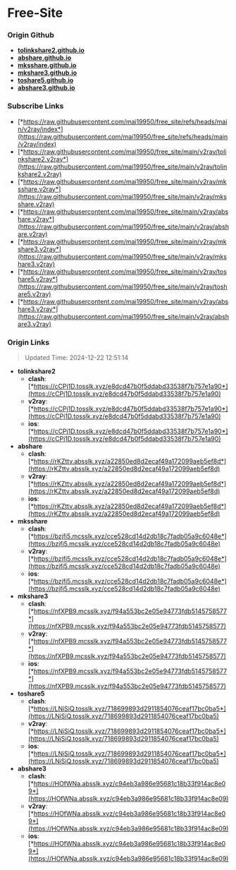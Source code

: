 # Free-Site

### Origin Github

- [**tolinkshare2.github.io**](https://github.com/tolinkshare2/tolinkshare2.github.io)
- [**abshare.github.io**](https://github.com/abshare/abshare.github.io)
- [**mksshare.github.io**](https://github.com/mksshare/mksshare.github.io)
- [**mkshare3.github.io**](https://github.com/mkshare3/mkshare3.github.io)
- [**toshare5.github.io**](https://github.com/toshare5/toshare5.github.io)
- [**abshare3.github.io**](https://github.com/abshare3/abshare3.github.io)

### Subscribe Links

- [*https://raw.githubusercontent.com/mai19950/free_site/refs/heads/main/v2ray/index*](https://raw.githubusercontent.com/mai19950/free_site/refs/heads/main/v2ray/index)
- [*https://raw.githubusercontent.com/mai19950/free_site/main/v2ray/tolinkshare2.v2ray*](https://raw.githubusercontent.com/mai19950/free_site/main/v2ray/tolinkshare2.v2ray)
- [*https://raw.githubusercontent.com/mai19950/free_site/main/v2ray/mksshare.v2ray*](https://raw.githubusercontent.com/mai19950/free_site/main/v2ray/mksshare.v2ray)
- [*https://raw.githubusercontent.com/mai19950/free_site/main/v2ray/abshare.v2ray*](https://raw.githubusercontent.com/mai19950/free_site/main/v2ray/abshare.v2ray)
- [*https://raw.githubusercontent.com/mai19950/free_site/main/v2ray/mkshare3.v2ray*](https://raw.githubusercontent.com/mai19950/free_site/main/v2ray/mkshare3.v2ray)
- [*https://raw.githubusercontent.com/mai19950/free_site/main/v2ray/toshare5.v2ray*](https://raw.githubusercontent.com/mai19950/free_site/main/v2ray/toshare5.v2ray)
- [*https://raw.githubusercontent.com/mai19950/free_site/main/v2ray/abshare3.v2ray*](https://raw.githubusercontent.com/mai19950/free_site/main/v2ray/abshare3.v2ray)

### Origin Links

> Updated Time: 2024-12-22 12:51:14

- **tolinkshare2**
  - **clash**: [*https://cCPj1D.tosslk.xyz/e8dcd47b0f5ddabd33538f7b757e1a90*](https://cCPj1D.tosslk.xyz/e8dcd47b0f5ddabd33538f7b757e1a90)
  - **v2ray**: [*https://cCPj1D.tosslk.xyz/e8dcd47b0f5ddabd33538f7b757e1a90*](https://cCPj1D.tosslk.xyz/e8dcd47b0f5ddabd33538f7b757e1a90)
  - **ios**: [*https://cCPj1D.tosslk.xyz/e8dcd47b0f5ddabd33538f7b757e1a90*](https://cCPj1D.tosslk.xyz/e8dcd47b0f5ddabd33538f7b757e1a90)
- **abshare**
  - **clash**: [*https://rKZttv.absslk.xyz/a22850ed8d2ecaf49a172099aeb5ef8d*](https://rKZttv.absslk.xyz/a22850ed8d2ecaf49a172099aeb5ef8d)
  - **v2ray**: [*https://rKZttv.absslk.xyz/a22850ed8d2ecaf49a172099aeb5ef8d*](https://rKZttv.absslk.xyz/a22850ed8d2ecaf49a172099aeb5ef8d)
  - **ios**: [*https://rKZttv.absslk.xyz/a22850ed8d2ecaf49a172099aeb5ef8d*](https://rKZttv.absslk.xyz/a22850ed8d2ecaf49a172099aeb5ef8d)
- **mksshare**
  - **clash**: [*https://bzjfi5.mcsslk.xyz/cce528cd14d2db18c7fadb05a9c6048e*](https://bzjfi5.mcsslk.xyz/cce528cd14d2db18c7fadb05a9c6048e)
  - **v2ray**: [*https://bzjfi5.mcsslk.xyz/cce528cd14d2db18c7fadb05a9c6048e*](https://bzjfi5.mcsslk.xyz/cce528cd14d2db18c7fadb05a9c6048e)
  - **ios**: [*https://bzjfi5.mcsslk.xyz/cce528cd14d2db18c7fadb05a9c6048e*](https://bzjfi5.mcsslk.xyz/cce528cd14d2db18c7fadb05a9c6048e)
- **mkshare3**
  - **clash**: [*https://nfXPB9.mcsslk.xyz/f94a553bc2e05e94773fdb5145758577*](https://nfXPB9.mcsslk.xyz/f94a553bc2e05e94773fdb5145758577)
  - **v2ray**: [*https://nfXPB9.mcsslk.xyz/f94a553bc2e05e94773fdb5145758577*](https://nfXPB9.mcsslk.xyz/f94a553bc2e05e94773fdb5145758577)
  - **ios**: [*https://nfXPB9.mcsslk.xyz/f94a553bc2e05e94773fdb5145758577*](https://nfXPB9.mcsslk.xyz/f94a553bc2e05e94773fdb5145758577)
- **toshare5**
  - **clash**: [*https://LNiSiQ.tosslk.xyz/718699893d2911854076ceaf17bc0ba5*](https://LNiSiQ.tosslk.xyz/718699893d2911854076ceaf17bc0ba5)
  - **v2ray**: [*https://LNiSiQ.tosslk.xyz/718699893d2911854076ceaf17bc0ba5*](https://LNiSiQ.tosslk.xyz/718699893d2911854076ceaf17bc0ba5)
  - **ios**: [*https://LNiSiQ.tosslk.xyz/718699893d2911854076ceaf17bc0ba5*](https://LNiSiQ.tosslk.xyz/718699893d2911854076ceaf17bc0ba5)
- **abshare3**
  - **clash**: [*https://HOfWNa.absslk.xyz/c94eb3a986e95681c18b33f914ac8e09*](https://HOfWNa.absslk.xyz/c94eb3a986e95681c18b33f914ac8e09)
  - **v2ray**: [*https://HOfWNa.absslk.xyz/c94eb3a986e95681c18b33f914ac8e09*](https://HOfWNa.absslk.xyz/c94eb3a986e95681c18b33f914ac8e09)
  - **ios**: [*https://HOfWNa.absslk.xyz/c94eb3a986e95681c18b33f914ac8e09*](https://HOfWNa.absslk.xyz/c94eb3a986e95681c18b33f914ac8e09)
